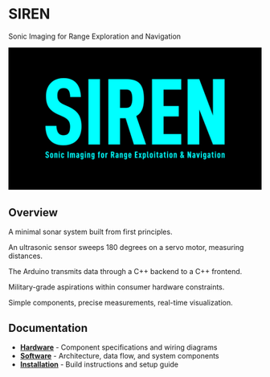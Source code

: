 # SIREN

Sonic Imaging for Range Exploration and Navigation

![SIREN Logo](siren-logo.png)

## Overview

A minimal sonar system built from first principles.

An ultrasonic sensor sweeps 180 degrees on a servo motor, measuring distances.

The Arduino transmits data through a C++ backend to a C++ frontend.

Military-grade aspirations within consumer hardware constraints.

Simple components, precise measurements, real-time visualization.

## Documentation

- **[Hardware](docs/hardware.md)** - Component specifications and wiring diagrams
- **[Software](docs/software.md)** - Architecture, data flow, and system components
- **[Installation](docs/installation.md)** - Build instructions and setup guide
